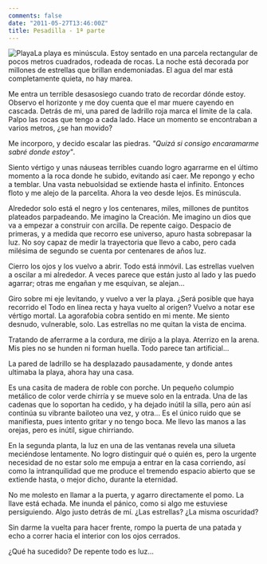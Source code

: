 ```yaml
---
comments: false
date: "2011-05-27T13:46:00Z"
title: Pesadilla - 1ª parte
---
```


![](http://www.dmbnader.es/contenido/uploads/2011/05/playa.jpg "Playa")La
playa es minúscula. Estoy sentado en una parcela rectangular de pocos
metros cuadrados, rodeada de rocas. La noche está decorada por millones
de estrellas que brillan endemoniadas. El agua del mar está
completamente quieta, no hay marea.

Me entra un terrible desasosiego cuando trato de recordar dónde estoy.
Observo el horizonte y me doy cuenta que el mar muere cayendo en
cascada. Detrás de mi, una pared de ladrillo roja marca el límite de la
cala. Palpo las rocas que tengo a cada lado. Hace un momento se
encontraban a varios metros, ¿se han movido?

Me incorporo, y decido escalar las piedras. *"Quizá si consigo
encaramarme sabré donde estoy"*.

Siento vértigo y unas náuseas terribles cuando logro agarrarme en el
último momento a la roca donde he subido, evitando así caer. Me repongo
y echo a temblar. Una vasta nebuolsidad se extiende hasta el infinito.
Entonces floto y me alejo de la parcelita. Ahora la veo desde lejos. Es
minúscula.

Alrededor solo está el negro y los centenares, miles, millones de
puntitos plateados parpadeando. Me imagino la Creación. Me imagino un
dios que va a empezar a construir con arcilla. De repente caigo.
Despacio de primeras, y a medida que recorro ese universo, apuro hasta
sobrepasar la luz. No soy capaz de medir la trayectoria que llevo a
cabo, pero cada milésima de segundo se cuenta por centenares de años
luz.<!--more-->

Cierro los ojos y los vuelvo a abrir. Todo está inmóvil. Las estrellas
vuelven a oscilar a mi alrededor. A veces parece que están justo al lado
y las puedo agarrar; otras me engañan y me esquivan, se alejan...

Giro sobre mi eje levitando, y vuelvo a ver la playa. ¿Será posible que
haya recorrido el Todo en línea recta y haya vuelto al origen? Vuelvo a
notar ese vértigo mortal. La agorafobia cobra sentido en mi mente. Me
siento desnudo, vulnerable, solo. Las estrellas no me quitan la vista de
encima.

Tratando de aferrarme a la cordura, me dirijo a la playa. Aterrizo en la
arena. Mis pies no se hunden ni forman huella. Todo parece tan
artificial...

La pared de ladrillo se ha desplazado pausadamente, y donde antes
ultimaba la playa, ahora hay una casa.

Es una casita de madera de roble con porche. Un pequeño columpio
metálico de color verde chirría y se mueve solo en la entrada. Una de
las cadenas que lo soportan ha cedido, y ha dejado inútil la silla, pero
aún así continúa su vibrante bailoteo una vez, y otra... Es el único
ruido que se manifiesta, pues intento gritar y no tengo boca. Me llevo
las manos a las orejas, pero es inútil, sigue chirriando.

En la segunda planta, la luz en una de las ventanas revela una silueta
meciéndose lentamente. No logro distinguir qué o quién es, pero la
urgente necesidad de no estar solo me empuja a entrar en la casa
corriendo, así como la intranquilidad que me produce el tremendo espacio
abierto que se extiende hasta, o mejor dicho, durante la eternidad.

No me molesto en llamar a la puerta, y agarro directamente el pomo. La
llave está echada. Me inunda el pánico, como si algo me estuviese
persiguiendo. Algo justo detrás de mí. ¿Las estrellas? ¿La misma
oscuridad?

Sin darme la vuelta para hacer frente, rompo la puerta de una patada y
echo a correr hacia el interior con los ojos cerrados.

¿Qué ha sucedido? De repente todo es luz...


